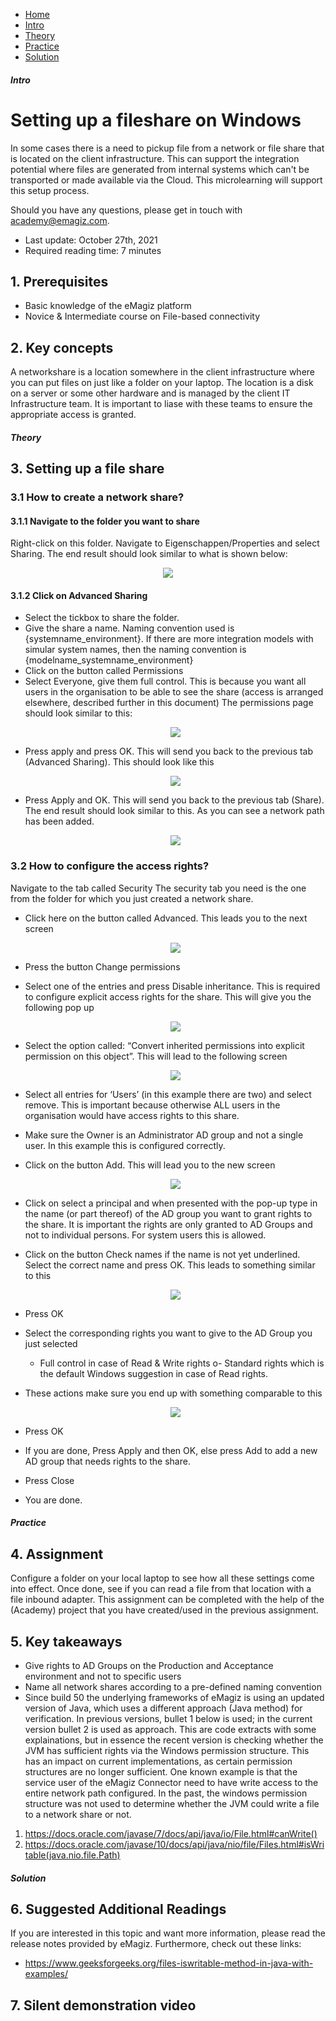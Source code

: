 <div class="ez-academy">
    <div class="ez-academy__body">
        <main class="micro-learning">
        <ul class="doc-nav">
            <li class="doc-nav__item"><a href="../../docs/microlearning/advanced-file-based-connectivity-index" class="doc-nav__link">Home</a></li>
            <li class="doc-nav__item"><a href="#intro" class="doc-nav__link">Intro</a></li>
            <li class="doc-nav__item"><a href="#theory" class="doc-nav__link">Theory</a></li>
            <li class="doc-nav__item"><a href="#practice" class="doc-nav__link">Practice</a></li>
            <li class="doc-nav__item"><a href="#solution" class="doc-nav__link">Solution</a></li>
        </ul>

<div class="doc">

##### Intro

# Setting up a fileshare on Windows
 
In some cases there is a need to pickup file from a network or file share that is located on the client infrastructure. This can support the integration potential where files are generated from internal systems which can't be transported or made available via the Cloud. This microlearning will support this setup process.

Should you have any questions, please get in touch with academy@emagiz.com.

- Last update: October 27th, 2021
- Required reading time: 7 minutes

## 1. Prerequisites
- Basic knowledge of the eMagiz platform
- Novice & Intermediate course on File-based connectivity

## 2. Key concepts
A networkshare is a location somewhere in the client infrastructure where you can put files on just like a folder on your laptop. The location is a disk on a server or some other hardware and is managed by the client IT Infrastructure team. It is important to liase with these teams to ensure the appropriate access is granted.

##### Theory
  
## 3. Setting up a file share

### 3.1 How to create a network share?
#### 3.1.1	Navigate to the folder you want to share
  
 Right-click on this folder. Navigate to Eigenschappen/Properties and select Sharing. The end result should look similar to what is shown below:
 <p align="center"><img  src="../../img/microlearning/advanced-file-based-connectivity-settingup-fileshare_step311.png"></p>

#### 3.1.2	Click on Advanced Sharing
  
- Select the tickbox to share the folder. 
- Give the share a name. Naming convention used is {systemname_environment}. If there are more integration models with simular system names, then the naming convention is {modelname_systemname_environment}
- Click on the button called Permissions
- Select Everyone, give them full control. This is because you want all users in the organisation to be able to see the share (access is arranged elsewhere, described further in this document) The permissions page should look similar to this:
  <p align="center"><img  src="../../img/microlearning/advanced-file-based-connectivity-settingup-fileshare_step312.png"></p>
- Press apply and press OK. This will send you back to the previous tab (Advanced Sharing). This should look like this
  <p align="center"><img  src="../../img/microlearning/advanced-file-based-connectivity-settingup-fileshare_step312-2.png"></p>
- Press Apply and OK. This will send you back to the previous tab (Share). The end result should look similar to this. As you can see a network path has been added.
  <p align="center"><img  src="../../img/microlearning/advanced-file-based-connectivity-settingup-fileshare_step312-3.png"></p>

### 3.2	How to configure the access rights?
  
  Navigate to the tab called Security
  The security tab you need is the one from the folder for which you just created a network share. 
- Click here on the button called Advanced. This leads you to the next screen
  <p align="center"><img  src="../../img/microlearning/advanced-file-based-connectivity-settingup-fileshare_step32-1.png"></p>
- Press the button Change permissions
- Select one of the entries and press Disable inheritance. This is required to configure explicit access rights for the share. This will give you the following pop up
  <p align="center"><img  src="../../img/microlearning/advanced-file-based-connectivity-settingup-fileshare_step32-2.png"></p>
- Select the option called: “Convert inherited permissions into explicit permission on this object”. This will lead to the following screen
  <p align="center"><img  src="../../img/microlearning/advanced-file-based-connectivity-settingup-fileshare_step32-3.png"></p>
- Select all entries for ‘Users’ (in this example there are two) and select remove. This is important because otherwise ALL users in the organisation would have access rights to this share.
- Make sure the Owner is an Administrator AD group and not a single user. In this example this is configured correctly.
- Click on the button Add. This will lead you to the new screen
  <p align="center"><img  src="../../img/microlearning/advanced-file-based-connectivity-settingup-fileshare_step32-4.png"></p>
- Click on select a principal and when presented with the pop-up type in the name (or part thereof) of the AD group you want to grant rights to the share. It is important the rights are only granted to AD Groups and not to individual persons. For system users this is allowed.
- Click on the button Check names if the name is not yet underlined. Select the correct name and press OK. This leads to something similar to this
  <p align="center"><img  src="../../img/microlearning/advanced-file-based-connectivity-settingup-fileshare_step32-5.png"></p>


- Press OK
- Select the corresponding rights you want to give to the AD Group you just selected
  - Full control in case of Read & Write rights
  o- Standard rights which is the default Windows suggestion in case of Read rights.
- These actions make sure you end up with something comparable to this
  <p align="center"><img  src="../../img/microlearning/advanced-file-based-connectivity-settingup-fileshare_step32-6.png"></p>
- Press OK
- If you are done, Press Apply and then OK, else press Add to add a new AD group that needs rights to the share.
- Press Close
- You are done.


##### Practice

## 4. Assignment

Configure a folder on your local laptop to see how all these settings come into effect. Once done, see if you can read a file from that location with a file inbound adapter. This assignment can be completed with the help of the (Academy) project that you have created/used in the previous assignment.

## 5. Key takeaways

- Give rights to AD Groups on the Production and Acceptance environment and not to specific users
- Name all network shares according to a pre-defined naming convention
- Since build 50 the underlying frameworks of eMagiz is using an updated version of Java, which uses a different approach (Java method) for verification. In previous versions, bullet 1 below is used; in the current version bullet 2 is used as approach. This are code extracts with some explainations, but in essence the recent version is checking whether the JVM has sufficient rights via the Windows permission structure. This has an impact on current implementations, as certain permission structures are no longer sufficient. One known example is that the service user of the eMagiz Connector need to have write access to the entire network path configured. In the past, the windows permission structure was not used to determine whether the JVM could write a file to a network share or not.

1. https://docs.oracle.com/javase/7/docs/api/java/io/File.html#canWrite()
2. https://docs.oracle.com/javase/10/docs/api/java/nio/file/Files.html#isWritable(java.nio.file.Path)



##### Solution

## 6. Suggested Additional Readings

If you are interested in this topic and want more information, please read the release notes provided by eMagiz. Furthermore, check out these links:
- https://www.geeksforgeeks.org/files-iswritable-method-in-java-with-examples/

## 7. Silent demonstration video



</div>
</main>
</div>
</div>